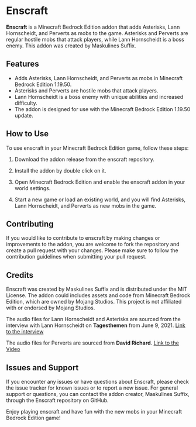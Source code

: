 # Enscraft
**Enscraft** is a Minecraft Bedrock Edition addon that adds Asterisks, Lann Hornscheidt, and Perverts as mobs to the game. Asterisks and Perverts are regular hostile mobs that attack players, while Lann Hornscheidt is a boss enemy. This addon was created by Maskulines Suffix.

## Features
- Adds Asterisks, Lann Hornscheidt, and Perverts as mobs in Minecraft Bedrock Edition 1.19.50.
- Asterisks and Perverts are hostile mobs that attack players.
- Lann Hornscheidt is a boss enemy with unique abilities and increased difficulty.
- The addon is designed for use with the Minecraft Bedrock Edition 1.19.50 update.

## How to Use
To use enscraft in your Minecraft Bedrock Edition game, follow these steps:

1. Download the addon release from the enscraft repository.

2. Install the addon by double click on it.

3. Open Minecraft Bedrock Edition and enable the enscraft addon in your world settings.

4. Start a new game or load an existing world, and you will find Asterisks, Lann Hornscheidt, and Perverts as new mobs in the game.

## Contributing
If you would like to contribute to enscraft by making changes or improvements to the addon, you are welcome to fork the repository and create a pull request with your changes. Please make sure to follow the contribution guidelines when submitting your pull request.

## Credits
Enscraft was created by Maskulines Suffix and is distributed under the MIT License. The addon could includes assets and code from Minecraft Bedrock Edition, which are owned by Mojang Studios. This project is not affiliated with or endorsed by Mojang Studios.  

The audio files for Lann Hornscheidt and Asterisks are sourced from the interview with Lann Hornscheidt on **Tagesthemen** from June 9, 2021. [Link to the interview](https://www.youtube.com/watch?v=DpqEcD0oKsA)  

The audio files for Perverts are sourced from **David Richard**. [Link to the Video](https://www.youtube.com/watch?v=Ll-VW5AMauc)

## Issues and Support
If you encounter any issues or have questions about Enscraft, please check the issue tracker for known issues or to report a new issue. For general support or questions, you can contact the addon creator, Maskulines Suffix, through the Enscraft repository on GitHub.

Enjoy playing enscraft and have fun with the new mobs in your Minecraft Bedrock Edition game!